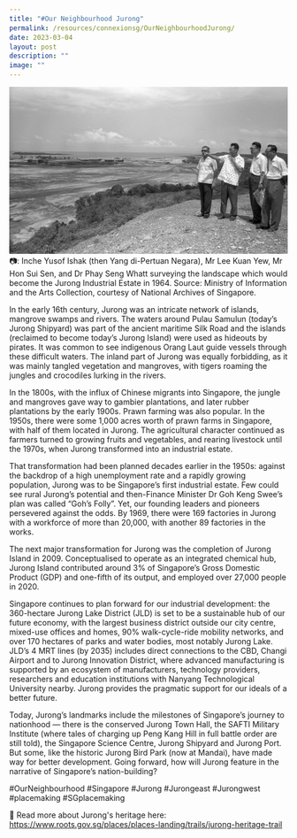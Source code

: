 ```yaml
---
title: "#Our Neighbourhood Jurong"
permalink: /resources/connexionsg/OurNeighbourhoodJurong/
date: 2023-03-04
layout: post
description: ""
image: ""
---
```

![](/images/connexionsg/2023/Our%20Neighbourhood%20Jurong.jpg)
📷: Inche Yusof Ishak (then Yang di-Pertuan Negara), Mr Lee Kuan Yew, Mr Hon Sui Sen, and Dr Phay Seng Whatt surveying the landscape which would become the Jurong Industrial Estate in 1964. Source: Ministry of Information and the Arts Collection, courtesy of National Archives of Singapore.


In the early 16th century, Jurong was an intricate network of islands, mangrove swamps and rivers. The waters around Pulau Samulun (today’s Jurong Shipyard) was part of the ancient maritime Silk Road and the islands (reclaimed to become today’s Jurong Island) were used as hideouts by pirates. It was common to see indigenous Orang Laut guide vessels through these difficult waters. The inland part of Jurong was equally forbidding, as it was mainly tangled vegetation and mangroves, with tigers roaming the jungles and crocodiles lurking in the rivers.

In the 1800s, with the influx of Chinese migrants into Singapore, the jungle and mangroves gave way to gambier plantations, and later rubber plantations by the early 1900s. Prawn farming was also popular. In the 1950s, there were some 1,000 acres worth of prawn farms in Singapore, with half of them located in Jurong. The agricultural character continued as farmers turned to growing fruits and vegetables, and rearing livestock until the 1970s, when Jurong transformed into an industrial estate.

That transformation had been planned decades earlier in the 1950s: against the backdrop of a high unemployment rate and a rapidly growing population, Jurong was to be Singapore’s first industrial estate. Few could see rural Jurong’s potential and then-Finance Minister Dr Goh Keng Swee’s plan was called “Goh’s Folly”. Yet, our founding leaders and pioneers persevered against the odds. By 1969, there were 169 factories in Jurong with a workforce of more than 20,000, with another 89 factories in the works.

The next major transformation for Jurong was the completion of Jurong Island in 2009. Conceptualised to operate as an integrated chemical hub, Jurong Island contributed around 3% of Singapore’s Gross Domestic Product (GDP) and one-fifth of its output, and employed over 27,000 people in 2020.

Singapore continues to plan forward for our industrial development: the 360-hectare Jurong Lake District (JLD) is set to be a sustainable hub of our future economy, with the largest business district outside our city centre, mixed-use offices and homes, 90% walk-cycle-ride mobility networks, and over 170 hectares of parks and water bodies, most notably Jurong Lake. JLD’s 4 MRT lines (by 2035) includes direct connections to the CBD, Changi Airport and to Jurong Innovation District, where advanced manufacturing is supported by an ecosystem of manufacturers, technology providers, researchers and education institutions with Nanyang Technological University nearby. Jurong provides the pragmatic support for our ideals of a better future.

Today, Jurong’s landmarks include the milestones of Singapore’s journey to nationhood — there is the conserved Jurong Town Hall, the SAFTI Military Institute (where tales of charging up Peng Kang Hill in full battle order are still told), the Singapore Science Centre, Jurong Shipyard and Jurong Port. But some, like the historic Jurong Bird Park (now at Mandai), have made way for better development. Going forward, how will Jurong feature in the narrative of Singapore’s nation-building?

#OurNeighbourhood #Singapore #Jurong #Jurongeast #Jurongwest #placemaking #SGplacemaking 

🔗 Read more about Jurong's heritage here: https://www.roots.gov.sg/places/places-landing/trails/jurong-heritage-trail